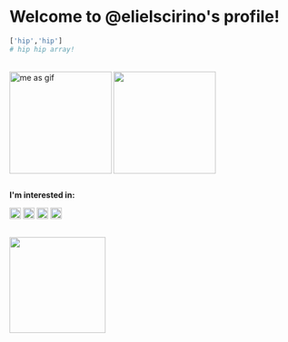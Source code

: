 # Welcome to @elielscirino's profile!
```python
['hip','hip']
# hip hip array!
```
<div style="display: inline_block"><br>
  <a href="https://github.com/elielscirino"></a>
  <img width='180px' align='left' alt="me as gif" src="https://media.giphy.com/media/1wuJs6lSVuTVqEeaKq/giphy.gif">
  <img height="180em" src="https://github-readme-stats.vercel.app/api?username=elielscirino&show_icons=true&theme=flag-india&include_all_commits=true&count_private=true&border_radius=0"/>
</div>

##

<div style="display: inline_block">
  <p><b>I'm interested in:</b></p>
  <a href="https://www.python.org/"><img alt="Python icon" width='20px' src="https://cdn.jsdelivr.net/gh/devicons/devicon/icons/python/python-original.svg"/></a>
  <a href="https://developer.mozilla.org/pt-BR/docs/Web/HTML"><img alt="HTML icon" width='20px' src="https://cdn.jsdelivr.net/gh/devicons/devicon/icons/html5/html5-original.svg"/></a>
  <a href="https://developer.mozilla.org/pt-BR/docs/Web/CSS"><img alt="CSS icon" width='20px' src="https://cdn.jsdelivr.net/gh/devicons/devicon/icons/css3/css3-original.svg"/></a>
  <a href="https://developer.mozilla.org/pt-BR/docs/Web/JavaScript"><img alt="JavaScript icon" width='20px' src="https://cdn.jsdelivr.net/gh/devicons/devicon/icons/javascript/javascript-original.svg"/></a>
</div>

##

<img height="169em" src="https://github-readme-stats.vercel.app/api/top-langs/?username=elielscirino&layout=compact&langs_count=7&theme=flag-india&border_radius=0"/>
